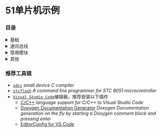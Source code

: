 51单片机示例
====

### 目录
<details>
  <summary>基础</summary>
  <p>

  - [Blink](./Basic/Blink) _LED闪烁_
  - [Timer](./Basic/Timer) _使用定时器实现LED闪烁_
  </p>
</details>
<details>
  <summary>通讯总线</summary>
  <p>

  - [SPI](./Bus/SPI) _SPI总线协议_
  - [IIC](./Bus/IIC) _IIC总线协议_
  </p>
</details>
<details>
  <summary>常用模块</summary>
  <p>

  - [AT24Cxx](./Modules/AT24Cxx) _AT24Cxx是串行CMOS E2PROM_
  - [DHT22](./Modules/DHT22) _温湿度传感器_
  - [DS1302](./Modules/DS1302) _DS1302是由美国DALLAS公司推出的具有涓细电流充电能力的低功耗实时时钟芯片_
  - [DS18B20](./Modules/DS18B20) _DS18B20是常用的数字温度传感器_
  - [NRF24L01](./Modules/NRF24L01) _nRF24L01是由NORDIC生产的工作在2.4GHz~2.5GHz的ISM 频段的单片无线收发器芯片_
  - [OLED](./Modules/OLED) _0.96寸OLED模块，主控是SSD1306_
  - [PCF8563](./Modules/PCF8563) _PCF8563是PHILIPS公司推出的一款工业级内含I2C总线接口功能的具有极低功耗的多功能时钟/日历芯片_
  </p>
</details>
<details>
  <summary>其他</summary>
  <p>

  _暂未整理_
  </p>
</details>

### 推荐工具链
- [`sdcc`](http://sdcc.sourceforge.net/) _small device C compiler_
- [`stcflash`](https://github.com/laborer/stcflash) _A command line programmer for STC 8051 microcontroller_
- [`Visual Studio Code`](https://code.visualstudio.com/)编辑器，推荐安装以下插件
    - [C/C++](https://marketplace.visualstudio.com/items?itemName=ms-vscode.cpptools) _language support for C/C++ to Visual Studio Code_
    - [Doxygen Documentation Generator](https://marketplace.visualstudio.com/items?itemName=cschlosser.doxdocgen) _Doxygen Documentation generation on the fly by starting a Doxygen comment block and pressing enter_
    - [EditorConfig for VS Code](https://marketplace.visualstudio.com/items?itemName=EditorConfig.EditorConfig)
